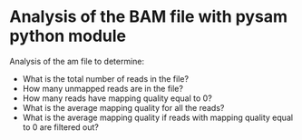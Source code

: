 # Analysis of the BAM file with pysam python module

Analysis of the am file to determine:

- What is the total number of reads in the file?
- How many unmapped reads are in the file?
- How many reads have mapping quality equal to 0?
- What is the average mapping quality for all the reads?
- What is the average mapping quality if reads with mapping quality equal to 0 are filtered out?
